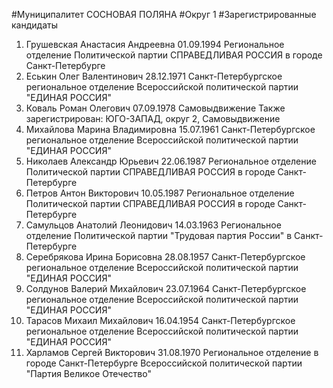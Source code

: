 #Муниципалитет
СОСНОВАЯ ПОЛЯНА
#Округ
1
#Зарегистрированные кандидаты
1. Грушевская Анастасия Андреевна 01.09.1994
Региональное отделение Политической партии СПРАВЕДЛИВАЯ РОССИЯ в городе Санкт-Петербурге
2. Еськин Олег Валентинович 28.12.1971
Санкт-Петербургское региональное отделение Всероссийской политической партии "ЕДИНАЯ РОССИЯ"
3. Коваль Роман Олегович 07.09.1978
Самовыдвижение
Также зарегистрирован: ЮГО-ЗАПАД, округ 2, Самовыдвижение
4. Михайлова Марина Владимировна 15.07.1961
Санкт-Петербургское региональное отделение Всероссийской политической партии "ЕДИНАЯ РОССИЯ"
5. Николаев Александр Юрьевич 22.06.1987
Региональное отделение Политической партии СПРАВЕДЛИВАЯ РОССИЯ в городе Санкт-Петербурге
6. Петров Антон Викторович 10.05.1987
Региональное отделение Политической партии СПРАВЕДЛИВАЯ РОССИЯ в городе Санкт-Петербурге
7. Самульцов Анатолий Леонидович 14.03.1963
Региональное отделение Политической партии "Трудовая партия России" в Санкт-Петербурге
8. Серебрякова Ирина Борисовна 28.08.1957
Санкт-Петербургское региональное отделение Всероссийской политической партии "ЕДИНАЯ РОССИЯ"
9. Солдунов Валерий Михайлович 23.07.1964
Санкт-Петербургское региональное отделение Всероссийской политической партии "ЕДИНАЯ РОССИЯ"
10. Тарасов Михаил Михайлович 16.04.1954
Санкт-Петербургское региональное отделение Всероссийской политической партии "ЕДИНАЯ РОССИЯ"
11. Харламов Сергей Викторович 31.08.1970
Региональное отделение в городе Санкт-Петербурге Всероссийской политической партии "Партия Великое Отечество"

